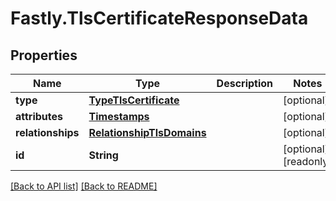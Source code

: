 # Fastly.TlsCertificateResponseData

## Properties

Name | Type | Description | Notes
------------ | ------------- | ------------- | -------------
**type** | [**TypeTlsCertificate**](TypeTlsCertificate.md) |  | [optional] 
**attributes** | [**Timestamps**](Timestamps.md) |  | [optional] 
**relationships** | [**RelationshipTlsDomains**](RelationshipTlsDomains.md) |  | [optional] 
**id** | **String** |  | [optional] [readonly] 


[[Back to API list]](../../README.md#endpoints) [[Back to README]](../../README.md)
